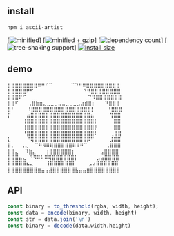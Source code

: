 ## install
```shell
npm i ascii-artist
```
[![minified](https://badgen.net/bundlephobia/min/ascii-artist)]
[![minified + gzip](https://badgen.net/bundlephobia/minzip/ascii-artist)]
[![dependency count](https://badgen.net/bundlephobia/dependency-count/ascii-artist)]
[![tree-shaking support](https://badgen.net/bundlephobia/tree-shaking/ascii-artist)]
[![install size](https://packagephobia.com/badge?p=ascii-artist)](https://packagephobia.com/result?p=ascii-artist)


## demo
```text 
⣿⣿⣿⣿⣿⣿⣿⣿⠿⠛⠋⠉      ⠉⠙⠛⠿⣿⣿⣿⣿⣿⣿⣿⣿⣿
⣿⣿⣿⣿⣿⠟⠋                ⠙⠻⣿⣿⣿⣿⣿⣿⣿⣿
⣿⣿⣿⠟⠋                    ⠙⠻⣿⣿⣿⣿⣿⣿⣿
⣿⣿⠋   ⢠⣿⣷⣶⣄⣀⣀⣀⣤⣤⣀⣀⣀⣠⣴⣾⣿⡆   ⠙⣿⣿⣿
⣿⠃    ⠸⣿⣿⣿⣿⣿⣿⣿⣿⣿⣿⣿⣿⣿⣿⣿⣿⡇    ⠘⣿⣿⣿
⡏     ⣴⣿⣿⣿⣿⣿⣿⣿⣿⣿⣿⣿⣿⣿⣿⣿⣿⣦     ⢹⣿⣿
     ⢸⣿⣿⣿⣿⣿⣿⣿⣿⣿⣿⣿⣿⣿⣿⣿⣿⣿⣿⡇     ⣿⣿
     ⢸⣿⣿⣿⣿⣿⣿⣿⣿⣿⣿⣿⣿⣿⣿⣿⣿⣿⣿⡟     ⣿⣿
     ⠘⣿⣿⣿⣿⣿⣿⣿⣿⣿⣿⣿⣿⣿⣿⣿⣿⣿⣿⠇    ⢀⣿⣿
⣇     ⠘⢿⣿⣿⣿⣿⣿⣿⣿⣿⣿⣿⣿⣿⣿⣿⡿⠋     ⣸⣿⣿
⣿⡄  ⢠⣄  ⠉⠛⠻⠿⢿⣿⣿⣿⣿⣿⠿⠿⠛⠉      ⢠⣿⣿⣿
⣿⣿⣄  ⠹⣷⣄   ⢰⣿⣿⣿⣿⣿⣿⡆        ⣠⣿⣿⣿⣿
⣿⣿⣿⣦⣄ ⠙⠻⠿⠷⠿⢿⣿⣿⣿⣿⣿⣿⡇      ⣠⣴⣿⣿⣿⣿
⣿⣿⣿⣿⣿⣦⣄    ⢸⣿⣿⣿⣿⣿⣿⡇    ⣠⣴⣿⣿⣿⣿⣿⣿
⣿⣿⣿⣿⣿⣿⣿⣿⣶⣤⣤⣼⣿⣿⣿⣿⣿⣿⣧⣤⣤⣶⣿⣿⣿⣿⣿⣿⣿⣿
```

## API
```ts
const binary = to_threshold(rgba, width, height);
const data = encode(binary, width, height)
const str = data.join('\n')
const binary = decode(data,width,height)
```